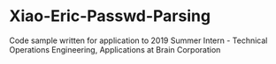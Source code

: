 # Xiao-Eric-Passwd-Parsing
Code sample written for application to 2019 Summer Intern - Technical Operations Engineering, Applications at Brain Corporation
